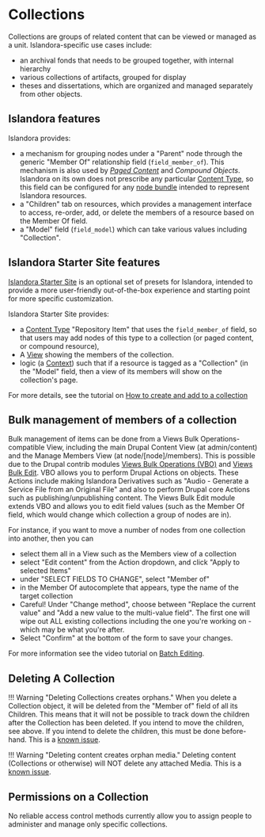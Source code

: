 # Collections

Collections are groups of related content that can be viewed or managed as a unit. Islandora-specific use cases include:

- an archival fonds that needs to be grouped together, with internal hierarchy
- various collections of artifacts, grouped for display
- theses and dissertations, which are organized and managed separately from other objects.

## Islandora features

Islandora provides:

- a mechanism for grouping nodes under a "Parent" node through the generic "Member Of" relationship field (`field_member_of`). This mechanism is also used by _[Paged Content](../user-documentation/paged-content.md)_ and _Compound Objects_. Islandora on its own does not prescribe any particular [Content Type](../user-documentation/content_types.md), so this field can be configured for any [node bundle](https://www.drupal.org/docs/drupal-apis/entity-api/bundles) intended to represent Islandora resources.
- a "Children" tab on resources, which provides a management interface to access, re-order, add, or delete the members of a resource based on the Member Of field.
- a "Model" field (`field_model`) which can take various values including "Collection".

## Islandora Starter Site features

[Islandora Starter Site](https://github.com/Islandora/islandora-starter-site) is an optional set of presets for Islandora, intended to provide a more user-friendly out-of-the-box experience and starting point for more specific customization. 

Islandora Starter Site provides:

- a [Content Type](../user-documentation/content_types.md) "Repository Item" that uses the `field_member_of` field, so that users may add nodes of this type to a collection (or paged content, or compound resource),
- A [View](../tutorials/create_update_views.md) showing the members of the collection.
- logic (a [Context](../user-documentation/context.md)) such that if a resource is tagged as a "Collection" (in the "Model" field, then a view of its members will show on the collection's page.

For more details, see the tutorial on [How to create and add to a collection](../tutorials/how-to-create-collection.md)

## Bulk management of members of a collection

Bulk management of items can be done from a Views Bulk Operations-compatible View, including the main Drupal Content View (at admin/content) and the Manage Members View (at node/[node]/members). This is possible due to the Drupal contrib modules [Views Bulk Operations (VBO)](https://www.drupal.org/project/views_bulk_operations) and [Views Bulk Edit](https://www.drupal.org/project/views_bulk_edit). VBO allows you to perform Drupal Actions on objects. These Actions include making Islandora Derivatives such as "Audio - Generate a Service File from an Original File" and also to perform Drupal core Actions such as publishing/unpublishing content. The Views Bulk Edit module extends VBO and allows you to edit field values (such as the Member Of field, which would change which collection a group of nodes are in). 

For instance, if you want to move a number of nodes from one collection into another, then you can 

- select them all in a View such as the Members view of a collection
- select "Edit content" from the Action dropdown, and click "Apply to selected Items"
- under "SELECT FIELDS TO CHANGE", select "Member of"
- in the Member Of autocomplete that appears, type the name of the target collection
- Careful! Under "Change method", choose between "Replace the current value" and "Add a new value to the multi-value field". The first one will wipe out ALL existing collections including the one you're working on - which may be what you're after.
- Select "Confirm" at the bottom of the form to save your changes.

For more information see the video tutorial on [Batch Editing](https://youtu.be/ZMp0lPelOZw).


## Deleting A Collection

!!! Warning "Deleting Collections creates orphans."
    When you delete a Collection object, it will be deleted from the "Member of" field of all its Children. This means that it will not be possible to track down the children after the Collection has been deleted. If you intend to move the children, see above. If you intend to delete the children, this must be done before-hand. This is a [known issue](https://github.com/Islandora/documentation/issues/628).

!!! Warning "Deleting content creates orphan media."
    Deleting content (Collections or otherwise) will NOT delete any attached Media. This is a [known issue](https://github.com/Islandora/documentation/issues/909).


## Permissions on a Collection

No reliable access control methods currently allow you to assign people to administer and manage only specific collections.
